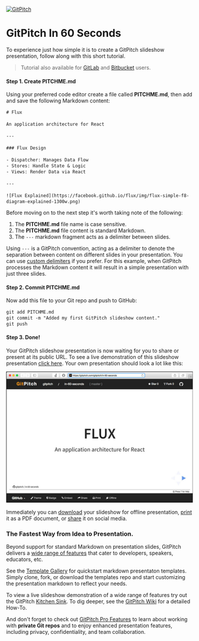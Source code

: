 [![GitPitch](https://gitpitch.com/assets/badge.svg)](https://gitpitch.com/gitpitch/in-60-seconds/master?grs=github)

# GitPitch In 60 Seconds

To experience just how simple it is to create a GitPitch slideshow
presentation, follow along with this short tutorial.

> Tutorial also available for [GitLab](https://gitlab.com/gitpitch/in-60-seconds) and [Bitbucket](https://bitbucket.org/gitpitch/in-60-seconds) users.

#### Step 1. Create **PITCHME.md**

Using your preferred code editor create a file called **PITCHME.md**, then add 
and save the following Markdown content:

```
# Flux 

An application architecture for React

---

### Flux Design

- Dispatcher: Manages Data Flow
- Stores: Handle State & Logic
- Views: Render Data via React

---

![Flux Explained](https://facebook.github.io/flux/img/flux-simple-f8-diagram-explained-1300w.png)
```

Before moving on to the next step it's worth taking note of the following:

1. The **PITCHME.md** file name is case sensitive.
1. The **PITCHME.md** file content is standard Markdown.
1. The `---` markdown fragment acts as a delimiter between slides.

Using `---` is a GitPitch convention, acting as a delimiter to denote the 
separation between content on different slides in your presentation. You can use 
[custom delimiters](https://github.com/gitpitch/gitpitch/wiki/Custom-Slide-Delimiters) 
if you prefer. For this example, when GitPitch processes the Markdown content it 
will result in a simple presentation with just three slides.


#### Step 2. Commit **PITCHME.md**

Now add this file to your Git repo and push to GitHub:

```
git add PITCHME.md
git commit -m "Added my first GitPitch slideshow content."
git push
```

#### Step 3. Done!

Your GitPitch slideshow presentation is now waiting for you to share or present 
at its public URL. To see a live demonstration of this slideshow presentation 
[click here](https://gitpitch.com/gitpitch/in-60-seconds). Your own 
presentation should look a lot like this:

![Slideshow-In-60-Seconds](/images/slideshow-in-60-seconds.jpg)

Immediately you can [download](https://github.com/gitpitch/gitpitch/wiki/Slideshow-Offline) 
your slideshow for offline presentation, 
[print](https://github.com/gitpitch/gitpitch/wiki/Slideshow-Printing) it as a 
PDF document, or [share](https://github.com/gitpitch/gitpitch/wiki/Slideshow-Sharing) 
it on social media.

### The Fastest Way from Idea to Presentation.

Beyond support for standard Markdown on presentation slides, GitPitch 
delivers a [wide range of features](https://gitpitch.com/features) that cater
to developers, speakers, educators, etc.

See the [Template Gallery](https://gitpitch.com/templates) for quickstart
markdown presentaton templates. Simply clone, fork, or download the templates
repo and start customizing the presentation markdown to reflect your needs.

To view a live slideshow demonstration of a wide range of features try
out the GitPitch [Kitchen Sink](https://gitpitch.com/gitpitch/kitchen-sink).
To dig deeper, see the [GitPitch Wiki](https://github.com/gitpitch/gitpitch/wiki)
for a detailed How-To.

And don't forget to check out [GitPitch Pro Features](https://gitpitch.com/pro-features)
to learn about working with **private Git repos** and to enjoy enhanced
presentation features, including privacy, confidentiality, and team
collaboration.

